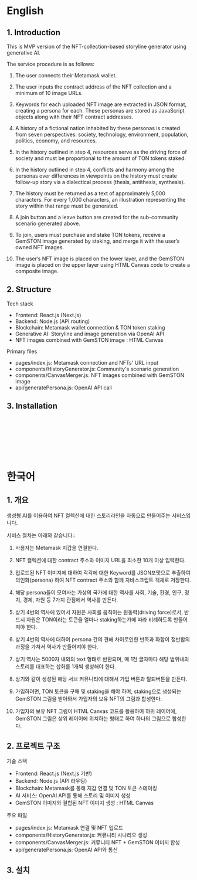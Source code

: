 # English 

## 1. Introduction 

This is MVP version of the NFT-collection-based storyline generator using generative AI.

The service procedure is as follows:

1. The user connects their Metamask wallet.

2. The user inputs the contract address of the NFT collection and a minimum of 10 image URLs.

3. Keywords for each uploaded NFT image are extracted in JSON format, creating a persona for each. These personas are stored as JavaScript objects along with their NFT contract addresses.

4. A history of a fictional nation inhabited by these personas is created from seven perspectives: society, technology, environment, population, politics, economy, and resources.

5. In the history outlined in step 4, resources serve as the driving force of society and must be proportional to the amount of TON tokens staked.

6. In the history outlined in step 4, conflicts and harmony among the personas over differences in viewpoints on the history must create follow-up story via a dialectical process (thesis, antithesis, synthesis).

7. The history must be returned as a text of approximately 5,000 characters. For every 1,000 characters, an illustration representing the story within that range must be generated.

8. A join button and a leave button are created for the sub-community scenario generated above.

9. To join, users must purchase and stake TON tokens, receive a GemSTON image generated by staking, and merge it with the user’s owned NFT images.

10. The user’s NFT image is placed on the lower layer, and the GemSTON image is placed on the upper layer using HTML Canvas code to create a composite image.

## 2. Structure

Tech stack
* Frontend: React.js (Next.js)
* Backend: Node.js (API routing)
* Blockchain: Metamask wallet connection & TON token staking
* Generative AI: Storyline and image generation via OpenAI API
* NFT images combined with GemSTON image : HTML Canvas

Primary files 
* pages/index.js: Metamask connection and NFTs' URL input
* components/HistoryGenerator.js: Community's scenario generation
* components/CanvasMerger.js: NFT images combined with GemSTON image
* api/generatePersona.js: OpenAI API call

## 3. Installation

<br>
<br>
<br>
<br>
<br>
<br>

# 한국어 
## 1. 개요

생성형 AI를 이용하여 NFT 컬렉션에 대한 스토리라인을 자동으로 만들어주는 서비스입니다. 

서비스 절차는 아래와 같습니다.:

1. 사용자는 Metamask 지갑을 연결한다. 

2. NFT 컬렉션에 대한 contract 주소와 이미지 URL을 최소한 10개 이상 입력한다.

3. 업로드된 NFT 이미지에 대하여 각각에 대한 Keyword를 JSON포맷으로 추출하여 의인화(persona) 하여 NFT contract 주소와 함께 자바스크립트 객체로 저장한다.

4. 해당 persona들이 모여사는 가상의 국가에 대한 역사를 사회, 기술, 환경, 인구, 정치, 경제, 자원 등 7가지 관점에서 역사를 만든다. 

5. 상기 4번의 역사에 있어서 자원은 사회를 움직이는 원동력(driving force)로서, 반드시 자원은 TON이라는 토큰을 얼마나 staking하는가에 따라 비례하도록 만들어져야 한다. 

6. 상기 4번의 역사에 대하여 persona 간의 견해 차이로인한 반목과 화합이 정반합의 과정을 가쳐서 역사가 만들어져야 한다. 

7. 상기 역사는 5000자 내외의 text 형태로 반환되며, 매 1천 글자마다 해당 범위내의 스토리를 대표하는 삽화를 1개씩 생성해야 한다. 

8. 상기와 같이 생성된 해당 서브 커뮤니티에 대해서 가입 버튼과 탈퇴버튼을 만든다. 

9. 가입하려면, TON 토큰을 구매 및 staking을 해야 하며, staking으로 생성되는 GemSTON 그림을 받아와서 가입자의 보유 NFT의 그림과 합성한다. 

10. 가입자의 보유 NFT 그림이  HTML Canvas 코드를 활용하여 하위 레이어에, GemSTON 그림은 상위 레이어에 위치하는 형태로 하여 하나의 그림으로 합성한다. 


## 2. 프로젝트 구조

기술 스택 
* Frontend: React.js (Next.js 기반)
* Backend: Node.js (API 라우팅)
* Blockchain: Metamask를 통해 지갑 연결 및 TON 토큰 스테이킹
* AI 서비스: OpenAI API를 통해 스토리 및 이미지 생성
* GemSTON 이미지와 결합된 NFT 이미지 생성 : HTML Canvas

주요 파일
* pages/index.js: Metamask 연결 및 NFT 업로드
* components/HistoryGenerator.js: 켜뮤니티 시나리오 생성
* components/CanvasMerger.js: 커뮤니티 NFT + GemSTON 이미지 합성
* api/generatePersona.js: OpenAI API와 통신

## 3. 설치